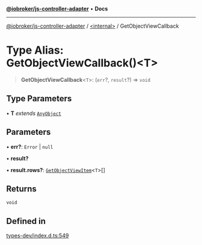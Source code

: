 [**@iobroker/js-controller-adapter**](../../README.md) • **Docs**

***

[@iobroker/js-controller-adapter](../../globals.md) / [\<internal\>](../README.md) / GetObjectViewCallback

# Type Alias: GetObjectViewCallback()\<T\>

> **GetObjectViewCallback**\<`T`\>: (`err`?, `result`?) => `void`

## Type Parameters

• **T** *extends* [`AnyObject`](AnyObject.md)

## Parameters

• **err?**: `Error` \| `null`

• **result?**

• **result.rows?**: [`GetObjectViewItem`](../interfaces/GetObjectViewItem.md)\<`T`\>[]

## Returns

`void`

## Defined in

[types-dev/index.d.ts:549](https://github.com/ioBroker/ioBroker.js-controller/blob/d7f4b912895e80ffd4c1cbb49decb1de7c0e8ca3/packages/types-dev/index.d.ts#L549)
